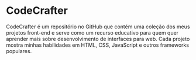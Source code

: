 # CodeCrafter
CodeCrafter é um repositório no GitHub que contém uma coleção dos meus projetos front-end e serve como um recurso educativo para quem quer aprender mais sobre desenvolvimento de interfaces para web. Cada projeto mostra minhas habilidades em HTML, CSS, JavaScript e outros frameworks populares.
